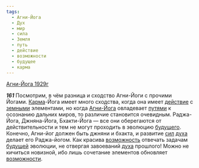 ```yaml
---
tags:
  - Агни-Йога
  - Дух
  - мир
  - сила
  - Земля
  - путь
  - действие
  - возможности
  - будущее
  - карма
---
```


[Агни-Йога 1929г](https://127.0.0.1:4002/agni/1929)

___161___
Посмотрим, в чём разница и сходство Агни-Йоги с прочими Йогами. [Карма](../../../tags/#карма)-Йога имеет много сходства, когда она имеет [действие](../../../tags/#действие) с [земными](../../../tags/#Земля) элементами, но когда [Агни-Йога](../../../tags/#Агни-Йога) овладевает [путями](../../../tags/#путь) к осознанию дальних миров, то различие становится очевидным. Раджа-Йога, Джняна-Йога, Бхакти-Йога — все они оберегаются от действительности и тем не могут проходить в эволюцию [будущего](../../../tags/#будущее). Конечно, Агни-йог должен быть джняни и бхакта, и развитие [сил](../../../tags/#сила) [духа](../../../tags/#Дух) делает его Раджа-йогом. Как красива [возможность](../../../tags/#[возможности](../../../tags/#возможности)) отвечать задачам [будущей](../../../tags/#будущее) эволюции, не отвергая завоеваний [духа](../../../tags/#Дух) прошлого! Можно не кичиться новизной, ибо лишь сочетание элементов обновляет [возможности](../../../tags/#возможности).